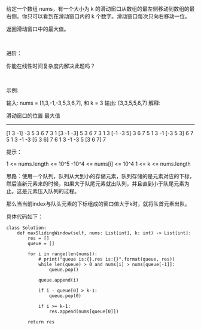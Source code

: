给定一个数组 nums，有一个大小为 k 的滑动窗口从数组的最左侧移动到数组的最右侧。你只可以看到在滑动窗口内的 k 个数字。滑动窗口每次只向右移动一位。

返回滑动窗口中的最大值。

 

进阶：

你能在线性时间复杂度内解决此题吗？

 

示例:

输入: nums = [1,3,-1,-3,5,3,6,7], 和 k = 3
输出: [3,3,5,5,6,7] 
解释: 

  滑动窗口的位置                最大值
---------------               -----
[1  3  -1] -3  5  3  6  7       3
 1 [3  -1  -3] 5  3  6  7       3
 1  3 [-1  -3  5] 3  6  7       5
 1  3  -1 [-3  5  3] 6  7       5
 1  3  -1  -3 [5  3  6] 7       6
 1  3  -1  -3  5 [3  6  7]      7
 

提示：

1 <= nums.length <= 10^5
-10^4 <= nums[i] <= 10^4
1 <= k <= nums.length

思路：使用一个队列，队列从大到小的存储元素，队列存储的是元素对应的下标，然后当新元素来的时候，如果大于队尾元素就出队列，并且直到小于队尾元素为止。这是元素压入队列的过程。

那么当当前index与队头元素的下标组成的窗口值大于k时，就将队首元素出队。

具体代码如下：
```
class Solution:
    def maxSlidingWindow(self, nums: List[int], k: int) -> List[int]:
        res = []
        queue = []

        for i in range(len(nums)):
            # print("queue is:{},res is:{}".format(queue, res))
            while len(queue) > 0 and nums[i] > nums[queue[-1]]:
                queue.pop()

            queue.append(i)

            if i - queue[0] > k-1:
                queue.pop(0)

            if i >= k-1:
                res.append(nums[queue[0]])
        
        return res
```